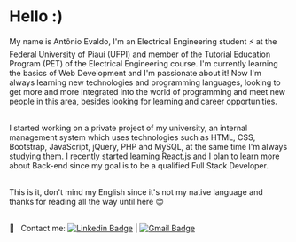 # Hello :)

My name is Antônio Evaldo, I'm an Electrical Engineering student ⚡ at the Federal University of Piauí (UFPI) and member of the Tutorial Education Program (PET) of the Electrical Engineering course. I'm currently learning the basics of Web Development and I'm passionate about it! Now I'm always learning new technologies and programming languages, looking to get more and more integrated into the world of programming and meet new people in this area, besides looking for learning and career opportunities.

 <br/> I started working on a private project of my university, an internal management system which uses technologies such as HTML, CSS, Bootstrap, JavaScript, jQuery, PHP and MySQL, at the same time I'm always studying them. I recently started learning React.js and I plan to learn more about Back-end since my goal is to be a qualified Full Stack Developer.
 
 <br /> This is it, don't mind my English since it's not my native language and thanks for reading all the way until here 😊

 <br/> :email: &nbsp; Contact me: [![Linkedin Badge](https://img.shields.io/badge/-AntônioEvaldo-blue?style=flat-square&logo=Linkedin&logoColor=white&link=https://www.linkedin.com/in/antonio-evaldo/)](https://www.linkedin.com/in/antonio-evaldo/) 
| 
[![Gmail Badge](https://img.shields.io/badge/-antonioevaldo349@gmail.com-c14438?style=flat-square&logo=Gmail&logoColor=white&link=mailto:antonioevaldo349@gmail.com)](mailto:antonioevaldo349@gmail.com)

<!--
**antonio-evaldo/antonio-evaldo** is a ✨ _special_ ✨ repository because its `README.md` (this file) appears on your GitHub profile.

Here are some ideas to get you started:

- 🔭 I’m currently working on ...
- 🌱 I’m currently learning ...
- 👯 I’m looking to collaborate on ...
- 🤔 I’m looking for help with ...
- 💬 Ask me about ...
- 📫 How to reach me: ...
- 😄 Pronouns: ...
- ⚡ Fun fact: ...
-->
